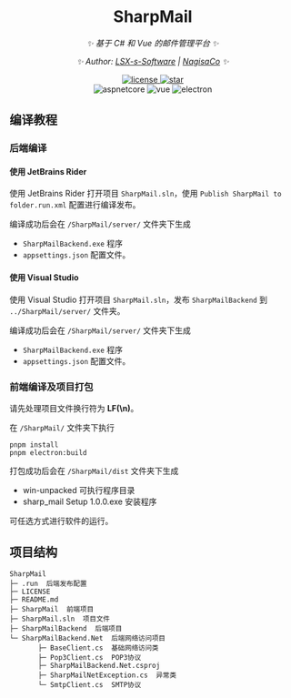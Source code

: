<div align="center">

# SharpMail

<!-- markdownlint-disable-next-line MD036 -->
_✨ 基于 C# 和 Vue 的邮件管理平台 ✨_

_✨ Author: [LSX-s-Software](https://github.com/LSX-s-Software) | [NagisaCo](https://github.com/NagisaCo/) ✨_
</div>

<p align="center">
  <a href="license">
    <img src="https://img.shields.io/badge/LICENSE-GPLv3-red" alt="license">
  </a>
  <a href="stargazers">
    <img src="https://img.shields.io/github/stars/Nagico/SharpMail?color=yellow&label=Github%20Stars" alt="star">
  </a>
  <br/>
  <img src="https://img.shields.io/badge/ASP.Net%20Core-6.0-512BD4" alt="aspnetcore">
  <img src="https://img.shields.io/badge/Vue-3.0-41B784" alt="vue">
  <img src="https://img.shields.io/badge/Electron-19.0-2F3241" alt="electron">
</p>
<!-- markdownlint-enable MD033 -->

## 编译教程

### 后端编译

#### 使用 JetBrains Rider

使用 JetBrains Rider 打开项目 `SharpMail.sln`，使用 `Publish SharpMail to folder.run.xml` 配置进行编译发布。

编译成功后会在 `/SharpMail/server/` 文件夹下生成

- `SharpMailBackend.exe` 程序
- `appsettings.json` 配置文件。

#### 使用 Visual Studio

使用 Visual Studio 打开项目 `SharpMail.sln`，发布 `SharpMailBackend` 到 `../SharpMail/server/` 文件夹。

编译成功后会在 `/SharpMail/server/` 文件夹下生成

- `SharpMailBackend.exe` 程序
- `appsettings.json` 配置文件。

### 前端编译及项目打包

请先处理项目文件换行符为 **LF(\n)**。

在 `/SharpMail/` 文件夹下执行

```shell
pnpm install
pnpm electron:build
```

打包成功后会在 `/SharpMail/dist` 文件夹下生成

- win-unpacked 可执行程序目录
- sharp_mail Setup 1.0.0.exe 安装程序

可任选方式进行软件的运行。

## 项目结构

```
SharpMail
├─ .run  后端发布配置
├─ LICENSE
├─ README.md
├─ SharpMail  前端项目
├─ SharpMail.sln  项目文件
├─ SharpMailBackend  后端项目
└─ SharpMailBackend.Net  后端网络访问项目
       ├─ BaseClient.cs  基础网络访问类
       ├─ Pop3Client.cs  POP3协议
       ├─ SharpMailBackend.Net.csproj
       ├─ SharpMailNetException.cs  异常类
       └─ SmtpClient.cs  SMTP协议
```
